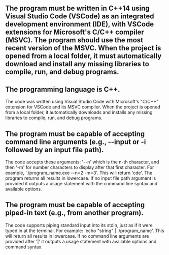 
## The program must be written in C++14 using Visual Studio Code (VSCode) as an integrated development environment (IDE), with VSCode extensions for Microsoft's C/C++ compiler (MSVC). The program should use the most recent version of the MSVC. When the project is opened from a local folder, it must automatically download and install any missing libraries to compile, run, and debug programs.

## The programming language is C++.
The code was written using Visual Studio Code with Microsoft's "C/C++" extension for VSCode and its MSVC compiler. When the project is opened from a local folder, it automatically downloads and installs any missing libraries to compile, run, and debug programs. 

## The program must be capable of accepting command line arguments (e.g., --input or -i followed by an input file path).
The code accepts these arguments: '--n' which is the n-th character, and then '-m' for number characters to display after that first character. For example, './program_name.exe --n=2 -m=3'. This will return 'cde'. The program returns all results in lowercase. If no input file path argument is provided it outputs a usage statement with the command line syntax and available options.

## The program must be capable of accepting piped-in text (e.g., from another program).
The code supports piping standard input into its stdin, just as if it were typed in at the terminal. For example: 'echo "string" | ./program_name'. This will return all results in lowercase. If no command line arguments are provided after '|' it outputs a usage statement with available options and command syntax.

